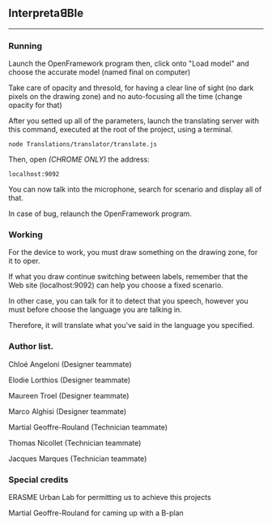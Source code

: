 ## InterpretaꓭBle

---

### Running

Launch the OpenFramework program then, click onto "Load model" and choose the accurate model (named final on computer)

Take care of opacity and thresold, for having a clear line of sight (no dark pixels on the drawing zone) and no auto-focusing all the time (change opacity for that)

After you setted up all of the parameters, launch the translating server with this command, executed at the root of the
project, using a terminal.


```
node Translations/translator/translate.js
```

Then, open *(CHROME ONLY)* the address:
```
localhost:9092
```

You can now talk into the microphone, search for scenario and display all of that.

In case of bug, relaunch the OpenFramework program.

### Working

For the device to work, you must draw something on the drawing zone, for it to oper.

If what you draw continue switching between labels, remember that the Web site (localhost:9092) can help you choose a fixed scenario.

In other case, you can talk for it to detect that you speech, however you must before choose the language you are talking in.

Therefore, it will translate what you've said in the language you specified.

### Author list.

Chloé Angeloni (Designer teammate)

Elodie Lorthios (Designer teammate)

Maureen Troel (Designer teammate)

Marco Alghisi (Designer teammate)

Martial Geoffre-Rouland (Technician teammate)

Thomas Nicollet (Technician teammate)

Jacques Marques (Technician teammate)

### Special credits

ERASME Urban Lab for permitting us to achieve this projects

Martial Geoffre-Rouland for caming up with a B-plan 
